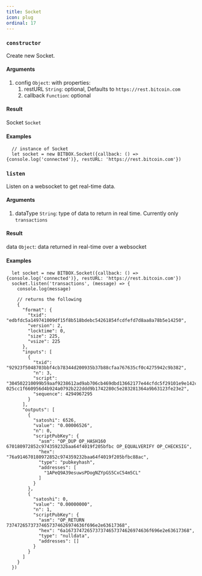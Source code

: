 ```yaml
---
title: Socket
icon: plug
ordinal: 17
---
```


### `constructor`

Create new Socket.

#### Arguments

1.  config `Object`: with properties:
    1.  restURL `String`: optional, Defaults to `https://rest.bitcoin.com`
    2.  callback `Function`: optional

#### Result

Socket `Socket`

#### Examples

      // instance of Socket
      let socket = new BITBOX.Socket({callback: () => {console.log('connected')}, restURL: 'https://rest.bitcoin.com'})

### `listen`

Listen on a websocket to get real\-time data.

#### Arguments

1.  dataType `String`: type of data to return in real time. Currently only `transactions`

#### Result

data `Object`: data returned in real\-time over a websocket

#### Examples

      let socket = new BITBOX.Socket({callback: () => {console.log('connected')}, restURL: 'https://rest.bitcoin.com'})
      socket.listen('transactions', (message) => {
        console.log(message)

        // returns the following
        {
          "format": {
            "txid": "edbfdc5a149741009df15f8b518bdebc54261854fcdfefd7d8aa8a78b5e14250",
            "version": 2,
            "locktime": 0,
            "size": 225,
            "vsize": 225
          },
          "inputs": [
            {
              "txid": "92923f5048703bbf4cb78344d200935b37b88cfaa767635cf0c4275942c9b382",
              "n": 3,
              "script": "304502210099b59aaf9238612ad9ab706cb469dbd13662177e44cfdc5f29101e9e142ceb10022018061daf1127544f1b97817f2430b9f9c78efe54b51303c91c723807834e4ece41 025cc1f660956d4b924a0792b222ddd9b1742280c5e283281364a9b63123fe23e2",
              "sequence": 4294967295
            }
          ],
          "outputs": [
            {
              "satoshi": 6526,
              "value": "0.00006526",
              "n": 0,
              "scriptPubKey": {
                "asm": "OP_DUP OP_HASH160 670180972852c974359232baa64f4019f205bfbc OP_EQUALVERIFY OP_CHECKSIG",
                "hex": "76a914670180972852c974359232baa64f4019f205bfbc88ac",
                "type": "pubkeyhash",
                "addresses": [
                  "1APeQ9A39esuwsPDogNZYpGS5CxC54m5CL"
                ]
              }
            },
            {
              "satoshi": 0,
              "value": "0.00000000",
              "n": 1,
              "scriptPubKey": {
                "asm": "OP_RETURN 73747265737374657374626974636f696e2e63617368",
                "hex": "6a1673747265737374657374626974636f696e2e63617368",
                "type": "nulldata",
                "addresses": []
              }
            }
          ]
        }
      })
